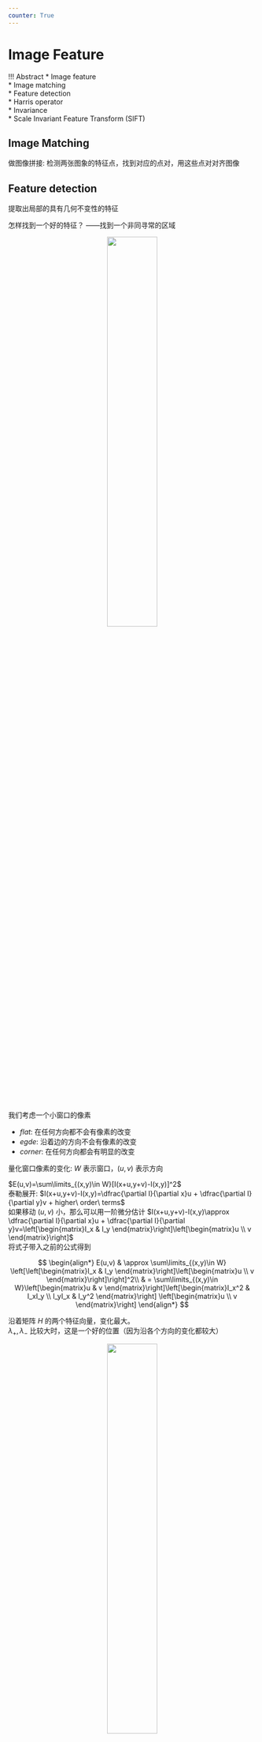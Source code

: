 ```yaml
---
counter: True  
---
```


# Image Feature

!!! Abstract
    * Image feature  
        * Image matching  
        * Feature detection  
            * Harris operator  
        * Invariance  
            * Scale Invariant Feature Transform (SIFT)  

## Image Matching

做图像拼接: 检测两张图象的特征点，找到对应的点对，用这些点对对齐图像   

## Feature detection  

提取出局部的具有几何不变性的特征   

怎样找到一个好的特征？  ——找到一个非同寻常的区域     
<div align=center> <img src="http://cdn.hobbitqia.cc/202212102051293.png" width = 45%/></div> 

我们考虑一个小窗口的像素  

* *flat*: 在任何方向都不会有像素的改变
* *egde*: 沿着边的方向不会有像素的改变
* *corner*: 在任何方向都会有明显的改变  

量化窗口像素的变化: $W$ 表示窗口，$(u,v)$ 表示方向

$E(u,v)=\sum\limits_{(x,y)\in W}[I(x+u,y+v)-I(x,y)]^2$  
泰勒展开: 
$I(x+u,y+v)-I(x,y)=\dfrac{\partial I}{\partial x}u + \dfrac{\partial I}{\partial y}v + higher\ order\ terms$  
如果移动 $(u,v)$ 小，那么可以用一阶微分估计 $I(x+u,y+v)-I(x,y)\approx \dfrac{\partial I}{\partial x}u + \dfrac{\partial I}{\partial y}v=\left[\begin{matrix}I_x & I_y \end{matrix}\right]\left[\begin{matrix}u \\ v \end{matrix}\right]$  
将式子带入之前的公式得到  

$$
\begin{align*}
E(u,v) & \approx \sum\limits_{(x,y)\in W} \left[\left[\begin{matrix}I_x & I_y \end{matrix}\right]\left[\begin{matrix}u \\ v \end{matrix}\right]\right]^2\\
 & = \sum\limits_{(x,y)\in W}\left[\begin{matrix}u & v \end{matrix}\right]\left[\begin{matrix}I_x^2 & I_xI_y \\ I_yI_x & I_y^2 \end{matrix}\right] \left[\begin{matrix}u \\ v \end{matrix}\right]
\end{align*}
$$

沿着矩阵 $H$ 的两个特征向量，变化最大。  
$\lambda_{+}, \lambda_{-}$ 比较大时，这是一个好的位置（因为沿各个方向的变化都较大）  
<div align=center> <img src="http://cdn.hobbitqia.cc/202212131243187.png" width = 45%/></div>   

一个大一个小: $edge$; 两个都小: $flat$   


!!! Summary "Feature Detection"
    * 计算图像中每个点的梯度
    * 通过梯度得到每个 windows 的 $H$ 矩阵
    * 计算特征值
    * 找到相应较大的点($\lambda_- > Threshold$)  
    * 选择那些 $\lambda_-$ 是局部极大值的点作为特征

### The Harries operator  

$\lambda_-$ 是 Harries operator 用于特征检测的变体

$$
\begin{align*}
f & = \dfrac{\lambda_1\lambda_2}{\lambda_1 + \lambda_2}\\
& = \dfrac{det(H)}{trace(H)}
\end{align*}
$$  

* $trace(H)=h_{11}+h_{22}$
* 这就是 “Harris Corner Detector” or “Harris Operator”, 这个算子得到的是一个响应值  

### Some properties

* 旋转不变性  
椭圆旋转，但长轴短轴的形状不变，特征值也不变  
* 对图像强度改变
    * 对加法和数乘强度变化保持不变 $I\rightarrow I+b,I\rightarrow aI$  
    极值点不变
    * 图像尺度变化会有影响！
        <div align=center> <img src="http://cdn.hobbitqia.cc/202212131258337.png" width = 35%/></div>   

### Scale Invariant Detection

<div align=center> <img src="http://cdn.hobbitqia.cc/202212131301060.png" width = 60%/></div>   

在区域内设计一个比例不变的函数  

在不同的图像(比例不同)，极值点在同一个位置出现

a. edge, 没有极值点
b. 好几个极值点 不知道是哪个
c. good

能筛掉前两种

<div align=center> <img src="http://cdn.hobbitqia.cc/202212140010891.png" width = 60%/></div>  

二者思路相同, kernal 略有差异  

$f=Kernal * Image$  

**kernals**:

* $L=\sigma^2(G_{xx}(x,y\sigma)+G_{yy}(x,y,\sigma))$
* $DoG=G(x,y,k\sigma)-G(x,y,\sigma)$ 其中 $G(x,y,\sigma)=\dfrac{1}{\sqrt{2\pi}}e^{-\frac{x^2+y^2}{2\sigma^2}}$

<div align=center> <img src="http://cdn.hobbitqia.cc/202212140017073.png" width = 40%/></div>  

#### Harris-Laplacian

不同维度计算方法不一样  

* 初始化：多尺度的 Harris corner detection(改变清晰度后，单独找角点)  
只有在任何尺度上都是角点的点，才能被保留  
* 基于拉普拉斯算子，进行尺度选择。对一个位置，哪一个尺度上拉普拉斯值最大，将这个位置和尺度作为角点。（唯一性，在这个尺度上是极大值，那么在另一个尺度上也是极大值，只是极大值的数值可能不同）？？？  

Laplacian-of-Gaussian = "blob" detector $\nabla^2 g=\dfrac{\partial^2 g}{\partial x^2}+\dfrac{\partial^2 g}{\partial y^2}$  

在图像中给定的一个点，我们定义拉普拉斯响应值达到峰值的尺度为**特征尺度(characteristic scale)**

<div align=center> <img src="http://cdn.hobbitqia.cc/202212161925430.png" width = 40%/></div>  

#### SIFT

<div align=center> <img src="http://cdn.hobbitqia.cc/202212161927455.png" width = 40%/></div> 

三个方向都是 DOG.  

<div align=center> <img src="http://cdn.hobbitqia.cc/202212161928750.png" width = 40%/></div> 

对于画 × 的需要比较26个邻居才能得出其是否是极值，计算速度相对较慢。

得到角点后，我们可以提取角点的特征，如方向性  

* 梯度和角度  
其中 $m(x,y)$ 是点的幅值，即 x 方向的差分和 y 方向的差分的平方和  
$\theta(x,y)$ 是通过 y 方向的梯度和比上 x 方向的梯度的反正切计算  
    <div align=center> <img src="http://cdn.hobbitqia.cc/202212161930783.png" width = 50%/></div> 

* 方向选择
    <div align=center> <img src="http://cdn.hobbitqia.cc/202212161933690.png" width = 40%/></div> 
    
    可以用投票的方式定义邻域的朝向

### SIFT Descriptor

Invariance: 
假设这里有两幅图像 $I_1, I_2$, 其中 $I_2$ 是 $I_1$ 经过某种变换后的版本（仿射变换，亮度等）  
在变换中不变的特征称为**变换不变性**  

SIFT 特征：旋转不变性  
根据其主要梯度方向(dominant gradient orientation)旋转 patch, 这样可以使他处于规范方向  

**Scale Invariant Feature Transform**  
基本思想

* 在检测到的特征角点周围选取 $16\times16$ 的方形窗口
* 计算每个像素的边的朝向(梯度的角度- 90°)
* 剔除弱边缘(小于阈值梯度幅度)
* 创建剩下边的方向的直方图

<div align=center> <img src="http://cdn.hobbitqia.cc/202212162013160.png" width = 40%/></div> 

<div align=center> <img src="http://cdn.hobbitqia.cc/202212162013746.png" width = 20%/></div> 

完整版：

* 将 $16\times16$ 的窗口 划分为 $4\times4$ 的网格  
* 对每个网格计算其方向直方图  
* 16 cells * 8 orientations = 128 dimensional descriptor(128 维向量)

!!! Summary "SIFT Feature"
    * Descriptor 128-D
        * 
        * 可以通过去掉光照变化带来的影响
    * 位置 $(x,y)$
    * 尺度，控制特征提取的覆盖范围
    * 方向，实现旋转不变的 descriptor

SIFT 特征可以对图像进行分类  
Bag of visual words
提取SIFT特征，将特征做一个聚类(kmeans)，将每个聚类中心称为 visual word 视觉单词

!!! Summary "Conclusion of SIFT"
    * 优点
        * 期望在比例、旋转、光照等变化中的不变性。
        * 局部 patch 具有很强的区分性和表征能力。
        * 在刚性对象表示上非常有效。
    * 缺点
        * 提取耗时  
        对于大小为400 * 400的图像，平均需要1秒。
        * 对非刚性物体性能较差。  
        如人脸、动物等。
        * 在严重的仿射失真下可能无法工作。  
        局部补丁是一个圆，而不是一个椭圆调整到仿射失真。

## SURF detectors and descriptors

* 角点检测 repeatable
* 特征提取：描述能力具有 dinstinctive robust

都需要 fast

SURF algorithm

* **Interest point detector:**
    * 计算积分图像  
    坐标 $(x,y)$ 的像素值是 前缀和 $s(x,y)$(左上方长方形的像素值求和).
    * 应用二阶导数(近似，求差分的差分，可以用积分图近似)滤波器对图像滤波操作
    * 非极大抑制(在 $(x,y,\sigma)$ 空间中寻找局部极大值，其他的丢掉)
    * 二次插值法

* **Interest point descriptor:**
    * 把窗口分为 $t\times 4$(16 个子窗口)  
    * 计算 Haar 小波特征（离散情况下的近似）
    * 在每个子窗口内，计算 $v_{subregion}=\left[\sum dx,\sum dy,\sum |dx|,\sum|dy|\right]$  
    * 这得到 64 个特征

### Integral Image

Integral Image(a.k.a. Summed area table) 是

<div align=center> <img src="http://cdn.hobbitqia.cc/202212251944951.png" width = 30%/></div> 

* $S(x,y)=\sum\sum I(x,y)$
* $V(l,t,r,b)=S(l,t)+S(r,b)-S(l,b)-S(r,t)$ 得到矩形内的像素值的和   

<div align=center> <img src="http://cdn.hobbitqia.cc/202212251950536.png" width = 55%/></div> 

积分图让我们很方便的对尺度进行上采样

### Interpolation

不同尺度之间可以用插值来计算中间的尺度。

<div align=center> <img src="http://cdn.hobbitqia.cc/202212251956479.png" width = 65%/></div> 

!!! Info "Why SURF is better than SIFT"
    * 维度低, 只用 64 维特征  
    * 在均匀、渐变、只有一条边的图像上 SIFT 无法分辨，但 SURF 可以  
    * 带噪声会使 SIFT 特征凌乱，对 SURF 几乎没有影响

## RANSAC

RANSAC 解决图像拼接的离群点  

**RANSAC RANdom SAmple Consensus**

排除离群点，只关注并使用 inliers.  

思想：如果离群点被选中计算当前的匹配，那么回归出来的线肯定不足以支撑剩下点的匹配，和真正 inlier 得到的线有很大的差异。

RANSAC Loop

* 随机选择种子点作为转换估计的基础
* 计算种子点之间的变换  
* 找到这次变换的 inliers
* 如果 inliners 的数目足够多，那么重新计算所有 inliners 上的最小二乘法估计
* 回归之后再计算 inliners 如此往复，继续调整。如果没有调整那我们可以停止循环。最终使得回归出的线达到最多的 inliners.   

需要多少次取样？假设 $w$ 是 inliners 的一部分, $n$ 个需要用来定义前提的点，进行了 $k$ 次取样。  

* $n$ 个点都是正确的 $w^n$
* $k$ 次采样都失败了 $(1-w^n)^k$
* 选择 k 达到足够高使得失败的概率低于阈值  

RANSAC 之后将数据划分为 outiler 和 inliner. 

* 优点
    * 对于模型拟合问题是一种通用的方法
    * 容易实现，容易计算失败率
* 缺点
    * 只能解决适度 outliers 时的情况，否则开销比较高
    * 很多实际问题中的 outliers 的比率较高（但有时挑选策略可以有帮助，而非随机选取）

## Image Blending - Pyramid Creation  

<div align=center> <img src="http://cdn.hobbitqia.cc/202212252145478.png" width = 75%/></div>   

!!! Info "Image Stitching"
    * Detect key points 检测特征点
    * Build the SIFT descriptors 提取 SIFT 特征
    * Match SIFT descriptors SIFT 特征匹配（求欧氏距离）
    * Fitting the transformation 计算变换
    * RANSAC 筛除外点
    * Image Blending 图像融合，解决跳变


